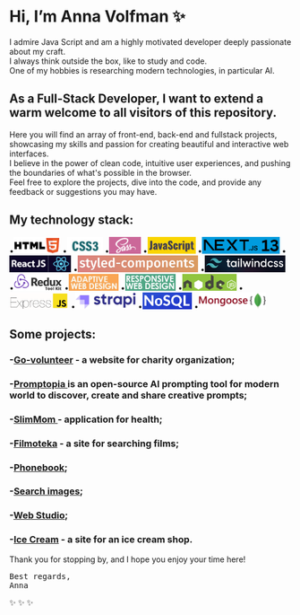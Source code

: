 # Hi, I’m Anna Volfman ✨

I admire Java Script and am a highly motivated developer deeply passionate about my craft.
<br> I always think outside the box, like to study and code.
<br>
One of my hobbies is researching modern technologies, in particular AI.

## As a Full-Stack Developer, I want to extend a warm welcome to all visitors of this repository.

Here you will find an array of front-end, back-end and fullstack projects, showcasing my skills and passion for creating beautiful and interactive web interfaces. <br>
I believe in the power of clean code, intuitive user experiences, and pushing the boundaries of what's possible in the browser.
<br>
Feel free to explore the projects, dive into the code, and provide any feedback or suggestions you may have.

## My technology stack:

•<img src="/images/w3_html5-ar21.png" height="30">
•<img src="/images/CSS3-Interview-Questions-1.jpg" height="30">
•<img src="/images/sass.png" height="30">
•<img src="/images/java-script.jpg" height="30">
•<img src="/images/1_jvXSiyAs8vZgT1PFV-bPQQ.png" height="30">
•<img src="/images/reactjs-2.png" height="30">
•<img src="/images/meta.png" height="30">
•<img src="/images/8e909c88-4e83-4af4-b5b2-4a50a9b571f7-cover.png" height="30">
•<img src="/images/1683961037831.png" height="30">
•<img src="/images/завантаження2.jpg" height="30">
•<img src="/images/завантаження.jpg" height="30">
•<img src="/images/1_mp91A9RzagntGGjBnwu4Yw.png" height="30">
•<img src="/images/beginners-guide-to-using-express-js-and-node-js-framework.png" height="30">
•<img src="/images/strapi.jpg" height="30">
•<img src="/images/1_-5w8bX-XiOtwdmhQ2W7_TA.png" height="30">
•<img src="/images/1_acfAKaDI7uv5GyFnJmiPhA.png" height="30">

## Some projects:

### -[Go-volunteer](https://www.go-volonteer.in.ua/) - a website for charity organization;

### -[Promptopia ](https://promptopia-eight-sigma.vercel.app/) is an open-source AI prompting tool for modern world to discover, create and share creative prompts;

### -[SlimMom ](https://aniyavolfman.github.io/health-app-project/)- application for health;

### -[Filmoteka](https://aniyavolfman.github.io/filmoteka/) - a site for searching films;

### -[Phonebook](https://aniyavolfman.github.io/goit-react-hw-08-phonebook/);

### -[Search images](https://aniyavolfman.github.io/search-images/);

### -[Web Studio](https://aniyavolfman.github.io/goit-markup-hw-08/index.html);

### -[Ice Cream](https://aniyavolfman.github.io/team-project-scss/) - a site for an ice cream shop.

Thank you for stopping by, and I hope you enjoy your time here!

<pre>Best regards,
Anna</pre>

✨ ✨ ✨
